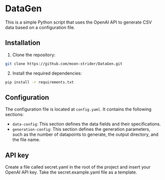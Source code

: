 # DataGen

This is a simple Python script that uses the OpenAI API to generate CSV data based on a configuration file.

## Installation

1. Clone the repository:

```bash
git clone https://github.com/moon-strider/DataGen.git
```

2. Install the required dependencies:

```bash
pip install -r requirements.txt
```

## Configuration

The configuration file is located at `config.yaml`. It contains the following sections:

- `data-config`: This section defines the data fields and their specifications.
- `generation-config`: This section defines the generation parameters, such as the number of datapoints to generate, the output directory, and the file name.

## API key

Create a file called secret.yaml in the root of the project and insert your OpenAI API key. Take the secret.example.yaml file as a template.